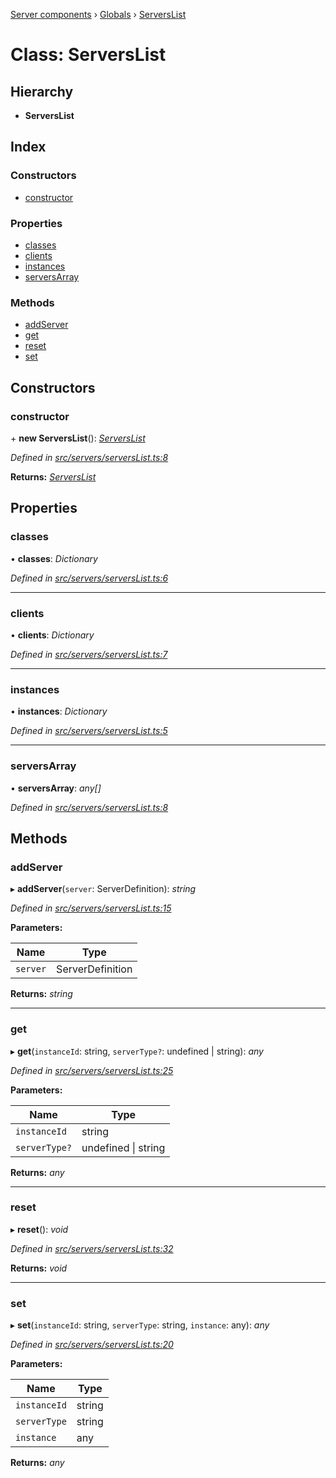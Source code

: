 [Server components](../README.md) › [Globals](../globals.md) › [ServersList](serverslist.md)

# Class: ServersList

## Hierarchy

* **ServersList**

## Index

### Constructors

* [constructor](serverslist.md#constructor)

### Properties

* [classes](serverslist.md#classes)
* [clients](serverslist.md#clients)
* [instances](serverslist.md#instances)
* [serversArray](serverslist.md#serversarray)

### Methods

* [addServer](serverslist.md#addserver)
* [get](serverslist.md#get)
* [reset](serverslist.md#reset)
* [set](serverslist.md#set)

## Constructors

###  constructor

\+ **new ServersList**(): *[ServersList](serverslist.md)*

*Defined in [src/servers/serversList.ts:8](https://github.com/nodulusteam/methodus.dev/blob/a3e1495/modules/platform/server/src/servers/serversList.ts#L8)*

**Returns:** *[ServersList](serverslist.md)*

## Properties

###  classes

• **classes**: *Dictionary*

*Defined in [src/servers/serversList.ts:6](https://github.com/nodulusteam/methodus.dev/blob/a3e1495/modules/platform/server/src/servers/serversList.ts#L6)*

___

###  clients

• **clients**: *Dictionary*

*Defined in [src/servers/serversList.ts:7](https://github.com/nodulusteam/methodus.dev/blob/a3e1495/modules/platform/server/src/servers/serversList.ts#L7)*

___

###  instances

• **instances**: *Dictionary*

*Defined in [src/servers/serversList.ts:5](https://github.com/nodulusteam/methodus.dev/blob/a3e1495/modules/platform/server/src/servers/serversList.ts#L5)*

___

###  serversArray

• **serversArray**: *any[]*

*Defined in [src/servers/serversList.ts:8](https://github.com/nodulusteam/methodus.dev/blob/a3e1495/modules/platform/server/src/servers/serversList.ts#L8)*

## Methods

###  addServer

▸ **addServer**(`server`: ServerDefinition): *string*

*Defined in [src/servers/serversList.ts:15](https://github.com/nodulusteam/methodus.dev/blob/a3e1495/modules/platform/server/src/servers/serversList.ts#L15)*

**Parameters:**

Name | Type |
------ | ------ |
`server` | ServerDefinition |

**Returns:** *string*

___

###  get

▸ **get**(`instanceId`: string, `serverType?`: undefined | string): *any*

*Defined in [src/servers/serversList.ts:25](https://github.com/nodulusteam/methodus.dev/blob/a3e1495/modules/platform/server/src/servers/serversList.ts#L25)*

**Parameters:**

Name | Type |
------ | ------ |
`instanceId` | string |
`serverType?` | undefined &#124; string |

**Returns:** *any*

___

###  reset

▸ **reset**(): *void*

*Defined in [src/servers/serversList.ts:32](https://github.com/nodulusteam/methodus.dev/blob/a3e1495/modules/platform/server/src/servers/serversList.ts#L32)*

**Returns:** *void*

___

###  set

▸ **set**(`instanceId`: string, `serverType`: string, `instance`: any): *any*

*Defined in [src/servers/serversList.ts:20](https://github.com/nodulusteam/methodus.dev/blob/a3e1495/modules/platform/server/src/servers/serversList.ts#L20)*

**Parameters:**

Name | Type |
------ | ------ |
`instanceId` | string |
`serverType` | string |
`instance` | any |

**Returns:** *any*
